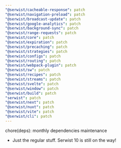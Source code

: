 ```yaml
---
"@serwist/cacheable-response": patch
"@serwist/navigation-preload": patch
"@serwist/broadcast-update": patch
"@serwist/google-analytics": patch
"@serwist/background-sync": patch
"@serwist/range-requests": patch
"@serwist/core": patch
"@serwist/expiration": patch
"@serwist/precaching": patch
"@serwist/strategies": patch
"@serwist/configs": patch
"@serwist/routing": patch
"@serwist/webpack-plugin": patch
"@serwist/sw": patch
"@serwist/recipes": patch
"@serwist/streams": patch
"@serwist/svelte": patch
"@serwist/window": patch
"@serwist/build": patch
"serwist": patch
"@serwist/next": patch
"@serwist/nuxt": patch
"@serwist/vite": patch
"@serwist/cli": patch
---
```


chore(deps): monthly dependencies maintenance

- Just the regular stuff. Serwist 10 is still on the way!